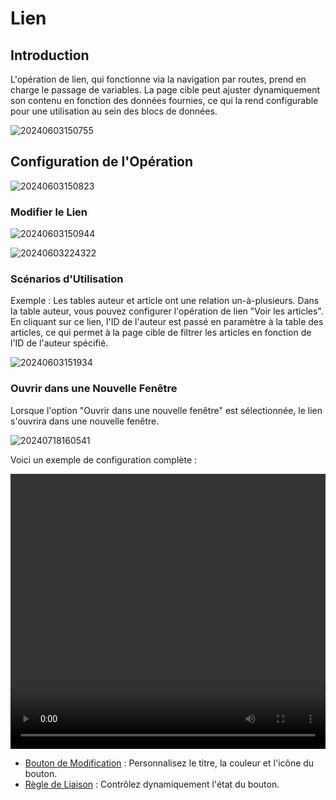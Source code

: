 # Lien

## Introduction

L'opération de lien, qui fonctionne via la navigation par routes, prend en charge le passage de variables. La page cible peut ajuster dynamiquement son contenu en fonction des données fournies, ce qui la rend configurable pour une utilisation au sein des blocs de données.

![20240603150755](https://static-docs.nocobase.com/20240603150755.png)

## Configuration de l'Opération

![20240603150823](https://static-docs.nocobase.com/20240603150823.png)

### Modifier le Lien

![20240603150944](https://static-docs.nocobase.com/20240603150944.png)

![20240603224322](https://static-docs.nocobase.com/20240603224322.png)

### Scénarios d'Utilisation

Exemple : Les tables auteur et article ont une relation un-à-plusieurs. Dans la table auteur, vous pouvez configurer l'opération de lien "Voir les articles". En cliquant sur ce lien, l'ID de l'auteur est passé en paramètre à la table des articles, ce qui permet à la page cible de filtrer les articles en fonction de l'ID de l'auteur spécifié.

![20240603151934](https://static-docs.nocobase.com/20240603151934.png)

### Ouvrir dans une Nouvelle Fenêtre

Lorsque l'option "Ouvrir dans une nouvelle fenêtre" est sélectionnée, le lien s'ouvrira dans une nouvelle fenêtre.

![20240718160541](https://nocobase-docs.oss-cn-beijing.aliyuncs.com/20240718160541.png)

Voici un exemple de configuration complète :

<video width="100%" height="440" controls>

<source src="https://static-docs.nocobase.com/20240603224044.mp4" type="video/mp4">

</video>

- [Bouton de Modification](/handbook/ui/actions/action-settings/edit-button) : Personnalisez le titre, la couleur et l'icône du bouton.
- [Règle de Liaison](/handbook/ui/actions/action-settings/linkage-rule) : Contrôlez dynamiquement l'état du bouton.
